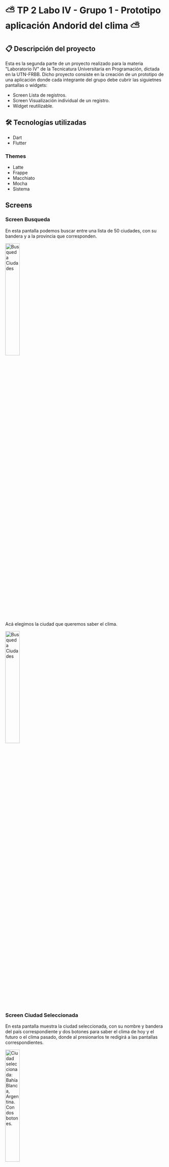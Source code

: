 # ⛅ TP 2 Labo IV - Grupo 1 - Prototipo aplicación Andorid del clima ⛅

## 📋 Descripción del proyecto

Esta es la segunda parte de un proyecto realizado para la materia "Laboratorio IV" de la Tecnicatura Universitaria en Programación, dictada en la UTN-FRBB. Dicho proyecto consiste en la creación de un prototipo de una aplicación donde cada integrante del grupo debe cubrir las siguietnes pantallas o widgets:

- Screen Lista de registros.
- Screen Visualización individual de un registro.
- Widget reutilizable.

## 🛠 Tecnologías utilizadas

- Dart
- Flutter

### Themes

- Latte
- Frappe
- Macchiato
- Mocha
- Sistema

## Screens

### Screen Busqueda

En esta pantalla podemos buscar entre una lista de 50 ciudades, con su bandera y a la provincia que corresponden.

<img src="img_docs/Screen%20busqueda.jpeg" width=30% height=30% alt="Busqueda Ciudades">

Acá elegimos la ciudad que queremos saber el clima.

<img src="img_docs/Lista%20de%20ciudades.jpeg" width=30% height=30% alt="Busqueda Ciudades">

### Screen Ciudad Seleccionada

En esta pantalla muestra la ciudad seleccionada, con su nombre y bandera del país correspondiente y dos botones para saber el clima de hoy y el futuro o el clima pasado, donde al presionarlos te redigirá a las pantallas correspondientes.

<img src="img_docs/Screen%20ciudad%20seleccionada.jpeg" width=30% height=30% alt="Ciudad seleccionada: Bahía Blanca, Argentina. Con dos botones.">

### Screen Pronóstico

En esta pantalla, una vez seleccionada la ciudad, muestra el nombre de la ciudad con su país, la temperatura actual, una descripción del tiempo, la temperatura máxima y mínima, el porcentaje de probabilidad de lluvia. Seguido muestra un gráfico de la temperatura por hora del día actual y otra gráfico donde muestra la temperatura máxima y mínima de los próximos 15 días.

<img src="img_docs/Screen%20pronostico.png" width=30% height=30% alt="Pantalla de pronóstico">

Al presionar en cada horario se puede acceder a más información sobre el prónostico en esa hora. Además, en la parte inferior de la pantalla se encuentran botones para navegar entre los horarios.

<img src="img_docs/Mas%20informacion%20en%20horario.jpeg" width=30% height=30% alt="Pantalla hora, con más información.">

Al presionar en cada fecha del gráfico de los próximos días, se puede acceder a otra pantalla que contiene más información del pronóstico de ese día. Además, en la parte inferior de la pantalla se encuentran botones para navegar entre las fechas.

<img src="img_docs/Mas%20informacion%20en%20fecha.jpeg" width=30% height=30% alt="Pantalla fecha, con más información.">

### Screen Historial del Clima

En esta pantalla, una vez seleccionada la ciudad, muestra el historial del clima de los días pasados con información simplificada.

<img src="img_docs/Screen%20historial%20del%20clima.jpeg" width=30% height=30% alt="Pantalla historial del clima.">

Al presionar en una de las fechas pasadas, se muestra información más detallada del clima de esa fecha. Contiene el nombre de la ciudad y su país, la temperatura promedio de ese día, una breve descripción del clima, la temperatura máxima y mínima, el viento, las precipitaciones en mm y un gráfico por hora de la temperatura promedio.

<img src="img_docs/Clima%20de%20una%20fecha%20pasada.jpeg" width=30% height=30% alt="Pantalla del clima de una fecha pasada.">

Al igual que en la pantalla del prónostico actual, se puede acceder a más información en cada hora al presionarla.

### Screen Configuración

En esta pantalla se puede cambiar la configuración de la aplicación.
En primer lugar, tenemos la opción para cambiar el tema, es decir, como se visualiza la aplicación en ciertos colores. Lista de opciones:

- latte: Este tema permite visualizar la aplicación en un tema claro.
- frappe: Este tema permite visualizar la aplicación en un tema oscuro.
- macchiato: Este tema permite visualizar la aplicación en un tema oscuro, siendo un poco más oscuro al tema frappe.
- mocha: Este tema permite visualizar la aplicación en un tema oscuro, siendo un poco más oscuro al tema macchiato.
- sistema: Este tema permite elegir de manera personalizada el Tema Claro y el Tema Oscuro, que cambiará de acuerdo al tema del sistema. La lista de opciones contiene las opciones descritas anteriormente.
  En segundo lugar, tenemos la opción de cambiar la ciudad que queremos saber el clima. Al presionar redirige a la pantalla de busqueda.
  En último lugar, tenemos la opción de elegir de manera personalizada la zona horaria que queremos utilizar, siendo las opciones:
- La zona horaria de la ciudad elegida.
- La zona horaria del sistema.
- El Huso horario (en números).

<img src="img_docs/Screen%20configuracion.png" width=30% height=30% alt="Pantalla configuración del usuario.">

## 👥 Autores

- Abraham Mateo
- Dambrosio Valentina
- Fell Sebastián
